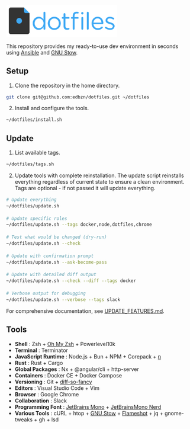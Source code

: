 <img src="./.assets/dotfiles-logo.png" width="300" alt="dotfiles">

This repository provides my ready-to-use dev environment in seconds using [Ansible](https://www.ansible.com
) and [GNU Stow](https://www.gnu.org/software/stow/).

## Setup

1. Clone the repository in the home directory.

```sh
git clone git@github.com:edbzn/dotfiles.git ~/dotfiles
```

2. Install and configure the tools.

```sh
~/dotfiles/install.sh
```

## Update

1. List available tags.

```sh
~/dotfiles/tags.sh
```

2. Update tools with complete reinstallation. The update script reinstalls everything regardless of current state to ensure a clean environment. Tags are optional - if not passed it will update everything.

```sh
# Update everything
~/dotfiles/update.sh

# Update specific roles
~/dotfiles/update.sh --tags docker,node,dotfiles,chrome

# Test what would be changed (dry-run)
~/dotfiles/update.sh --check

# Update with confirmation prompt
~/dotfiles/update.sh --ask-become-pass

# Update with detailed diff output
~/dotfiles/update.sh --check --diff --tags docker

# Verbose output for debugging
~/dotfiles/update.sh --verbose --tags slack
```

For comprehensive documentation, see [UPDATE_FEATURES.md](./UPDATE_FEATURES.md).

## Tools

- **Shell** : Zsh + [Oh My Zsh](https://ohmyz.sh/) + Powerlevel10k
- **Terminal** : Terminator
- **JavaScript Runtime** : Node.js + Bun + NPM + Corepack + [n](https://github.com/tj/n)
- **Rust** : Rust + Cargo
- **Global Packages** : Nx + @angular/cli + http-server
- **Containers** : Docker CE + Docker Compose
- **Versioning** : Git + [diff-so-fancy](https://github.com/so-fancy/diff-so-fancy)
- **Editors** : Visual Studio Code + Vim
- **Browser** : Google Chrome
- **Collaboration** : Slack
- **Programming Font** : [JetBrains Mono](https://www.jetbrains.com/fr-fr/lp/mono/) + [JetBrainsMono Nerd](https://github.com/ryanoasis/nerd-fonts/tree/master/patched-fonts/JetBrainsMono)
- **Various Tools** : cURL + htop + [GNU Stow](https://www.gnu.org/software/stow/) + [Flameshot](https://flameshot.org/) + jq + gnome-tweaks + gh + lsd
